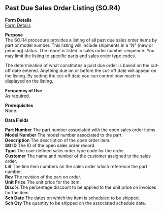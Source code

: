 ##  Past Due Sales Order Listing (SO.R4)

<PageHeader />

**Form Details**  
[ Form Details ](SO-R4-1/README.md)   

**Purpose**  
The SO.R4 procedure provides a listing of all past due sales order items by
part or model number. This listing will include shipments in a "N" (new or
pending) status. The report is listed in sales order number sequence. You may
limit the listing to specific parts and sales order type codes.  
  
The determination of what constitutes a past due order is based on the cut-off
date entered. Anything due on or before the cut-off date will appear on the
listing. By setting the cut-off date you can control how much is displayed on
the listing.

**Frequency of Use**  
As required.

**Prerequisites**  
None.

**Data Fields**

**Part Number** The part number associated with the open sales order items.  
**Model Number** The model number associated to the part.  
**Description** The description of the open order item.  
**SO ID** The ID of the open sales order record.  
**Type** The user defined sales order type code for the order.  
**Customer** The name and number of the customer assigned to the sales order.  
**Li#** The line item numbers on the sales order which reference the part
number.  
**Rev** The revision of the part on order.  
**Unit Price** The unit price for the item.  
**Disc%** The percentage discount to be applied to the unit price on invoices
for the item.  
**Sch Date** The dates on which the item is scheduled to be shipped.  
**Sch Qty** The quantity to be shipped on the associated schedule date.  
  
<badge text= "Version 8.10.57" vertical="middle" />

<PageFooter />